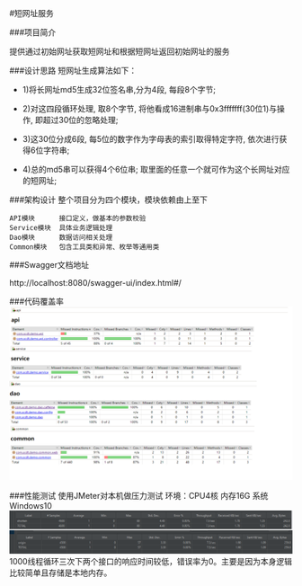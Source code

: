 #短网址服务

###项目简介
 
  提供通过初始网址获取短网址和根据短网址返回初始网址的服务

###设计思路
  短网址生成算法如下：

 - 1)将长网址md5生成32位签名串,分为4段, 每段8个字节;

 - 2)对这四段循环处理, 取8个字节, 将他看成16进制串与0x3fffffff(30位1)与操作, 即超过30位的忽略处理;

 - 3)这30位分成6段, 每5位的数字作为字母表的索引取得特定字符, 依次进行获得6位字符串;

 - 4)总的md5串可以获得4个6位串; 取里面的任意一个就可作为这个长网址对应的短网址;


###架构设计
   整个项目分为四个模块，模块依赖由上至下

    API模块      接口定义，做基本的参数校验
    Service模块  具体业务逻辑处理
    Dao模块      数据访问相关处理
    Common模块   包含工具类和异常、枚举等通用类

###Swagger文档地址

  http://localhost:8080/swagger-ui/index.html#/


###代码覆盖率
  ![jmeter](jacoco.png)

###性能测试
  使用JMeter对本机做压力测试
  环境：CPU4核 内存16G 系统Windows10
  ![jmeter](jmeter.png)
  1000线程循环三次下两个接口的响应时间较低，错误率为0。主要是因为本身逻辑比较简单且存储是本地内存。
